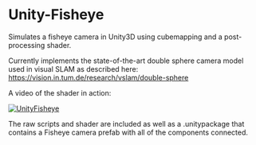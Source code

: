 # Unity-Fisheye
Simulates a fisheye camera in Unity3D using cubemapping and a post-processing shader.

Currently implements the state-of-the-art double sphere camera model used in visual SLAM as described here:
https://vision.in.tum.de/research/vslam/double-sphere

A video of the shader in action:

[![UnityFisheye](https://img.youtube.com/vi/eSoaEoWgSfY/0.jpg)](https://www.youtube.com/watch?v=eSoaEoWgSfY)

The raw scripts and shader are included as well as a .unitypackage that contains a Fisheye camera prefab with all of the components connected.
